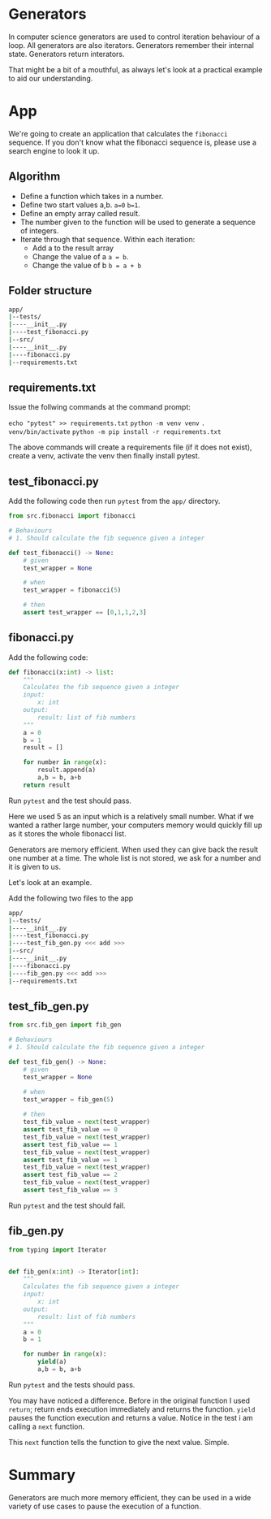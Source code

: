 # Generators

In computer science generators are used to control iteration behaviour of a loop. All generators are also iterators. Generators remember their internal state. Generators return interators.

That might be a bit of a mouthful, as always let's look at a practical example to aid our understanding.

# App

We're going to create an application that calculates the `fibonacci` sequence. If you don't know what the fibonacci sequence is, please use a search engine to look it up.

## Algorithm

- Define a function which takes in a number.
- Define two start values a,b. `a=0` `b=1`.
- Define an empty array called result.
- The number given to the function will be used to generate a sequence of integers.
- Iterate through that sequence. Within each iteration:
    - Add a to the result array
    - Change the value of a `a = b`.
    - Change the value of b `b = a + b`

## Folder structure

```bash
app/
|--tests/
|----__init__.py
|----test_fibonacci.py
|--src/
|----__init__.py
|----fibonacci.py
|--requirements.txt
```

## requirements.txt

Issue the follwing commands at the command prompt:

`echo "pytest" >> requirements.txt`
`python -m venv venv`
`. venv/bin/activate`
`python -m pip install -r requirements.txt`

The above commands will create a requirements file (if it does not exist), create a venv, activate the venv then finally install pytest.

## test_fibonacci.py

Add the following code then run `pytest` from the `app/` directory.

```python
from src.fibonacci import fibonacci

# Behaviours
# 1. Should calculate the fib sequence given a integer

def test_fibonacci() -> None:
    # given
    test_wrapper = None

    # when
    test_wrapper = fibonacci(5)

    # then
    assert test_wrapper == [0,1,1,2,3]

```

## fibonacci.py

Add the following code:

```python
def fibonacci(x:int) -> list:
    """
    Calculates the fib sequence given a integer
    input:
        x: int
    output:
        result: list of fib numbers
    """
    a = 0
    b = 1
    result = []

    for number in range(x):
        result.append(a)
        a,b = b, a+b
    return result
```

Run `pytest` and the test should pass.

Here we used 5 as an input which is a relatively small number. What if we wanted a rather large number, your computers memory would quickly fill up as it stores the whole fibonacci list. 

Generators are memory efficient. When used they can give back the result one number at a time. The whole list is not stored, we ask for a number and it is given to us.

Let's look at an example.

Add the following two files to the app

```bash
app/
|--tests/
|----__init__.py
|----test_fibonacci.py
|----test_fib_gen.py <<< add >>>
|--src/
|----__init__.py
|----fibonacci.py
|----fib_gen.py <<< add >>>
|--requirements.txt
```

## test_fib_gen.py

```python
from src.fib_gen import fib_gen

# Behaviours
# 1. Should calculate the fib sequence given a integer

def test_fib_gen() -> None:
    # given
    test_wrapper = None

    # when
    test_wrapper = fib_gen(5)
    
    # then
    test_fib_value = next(test_wrapper)
    assert test_fib_value == 0
    test_fib_value = next(test_wrapper)
    assert test_fib_value == 1
    test_fib_value = next(test_wrapper)
    assert test_fib_value == 1
    test_fib_value = next(test_wrapper)
    assert test_fib_value == 2
    test_fib_value = next(test_wrapper)
    assert test_fib_value == 3

```

Run `pytest` and the test should fail.

## fib_gen.py

```python
from typing import Iterator


def fib_gen(x:int) -> Iterator[int]:
    """
    Calculates the fib sequence given a integer
    input:
        x: int
    output:
        result: list of fib numbers
    """
    a = 0
    b = 1

    for number in range(x):
        yield(a)
        a,b = b, a+b

```

Run `pytest` and the tests should pass.

You may have noticed a difference. Before in the original function I used `return`; return ends execution immediately and returns the function. `yield` pauses the function execution and returns a value. Notice in the test i am calling a `next` function.

This `next` function tells the function to give the next value. Simple. 

# Summary

Generators are much more memory efficient, they can be used in a wide variety of use cases to pause the execution of a function.